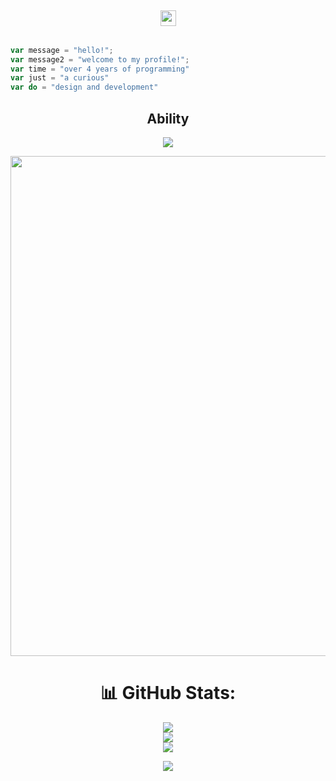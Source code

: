 <h2 align="center"><img src="https://s8.gifyu.com/images/979447220829032478.gif" height="25px"> <!--Group -  <a href="https://t.me/onlpx">t.me/onlpx</a>--></h2>

```js

var message = "hello!";
var message2 = "welcome to my profile!";
var time = "over 4 years of programming"
var just = "a curious"
var do = "design and development"

```


<h2 align="center">Ability </h2>
<p align="center">
  <a href="https://skillicons.dev">
    <img src="https://skillicons.dev/icons?i=js,nodejs,bots,vscode,python,css,html,php,bootstrap,lua" />
  </a>
</p>

<div align="center">
<img width="800" src="https://cdn.discordapp.com/attachments/1015465042075979786/1100951239379931246/4F4AB173-3269-4D94-A5EC-499C5608A128.gif">
<div>

# 📊 GitHub Stats:
![](https://github-readme-stats.vercel.app/api?username=hugoow&theme=great-gatsby&hide_border=false&include_all_commits=true&count_private=true)<br/>
![](https://github-readme-streak-stats.herokuapp.com/?user=hugoow&theme=great-gatsby&hide_border=false)<br/>
![](https://github-readme-stats.vercel.app/api/top-langs/?username=hugoow&theme=great-gatsby&hide_border=false&include_all_commits=true&count_private=true&layout=compact)

  
<img src="https://github.com/BEPb/BEPb/blob/main/assets/Bottom_down.svg">
